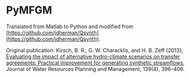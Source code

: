 # PyMFGM
Translated from Matlab to Python and modified from [https://github.com/jdherman/Qsynth](https://github.com/jdherman/Qsynth).

Original publication: Kirsch, B. R., G. W. Characklis, and H. B. Zeff (2013), [Evaluating the impact of alternative hydro-climate scenarios on transfer agreements: Practical improvement for generating synthetic streamflows](http://ascelibrary.org/doi/10.1061/%28ASCE%29WR.1943-5452.0000287), Journal of Water Resources Planning and Management, 139(4), 396–406.
